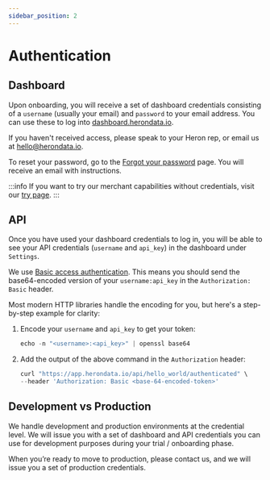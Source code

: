 ```yaml
---
sidebar_position: 2
---
```


# Authentication

## Dashboard

Upon onboarding, you will receive a set of dashboard credentials consisting of a
`username` (usually your email) and `password` to your email address. You can
use these to log into [dashboard.herondata.io](https://dashboard.herondata.io/).

If you haven't received access, please speak to your Heron rep, or email us at
hello@herondata.io.

To reset your password, go to the [Forgot your
password](https://dashboard.herondata.io/auth/forgot) page. You will receive an
email with instructions.

:::info
If you want to try our merchant capabilities without credentials, visit our [try page](https://www.herondata.io/try).
:::

## API

Once you have used your dashboard credentials to log in, you will be able to
see your API credentials (`username` and `api_key`) in the dashboard under
`Settings`.

We use [Basic access
authentication](https://en.wikipedia.org/wiki/Basic_access_authentication).
This means you should send the base64-encoded version of your
`username:api_key` in the `Authorization: Basic` header.

Most modern HTTP libraries handle the encoding for you, but here's a
step-by-step example for clarity:

1. Encode your `username` and `api_key` to get your token:

    ```jsx
    echo -n "<username>:<api_key>" | openssl base64
    ```

2. Add the output of the above command in the `Authorization` header:

    ```jsx
    curl "https://app.herondata.io/api/hello_world/authenticated" \
    --header 'Authorization: Basic <base-64-encoded-token>'
    ```

## Development vs Production

We handle development and production environments at the credential level. We will
issue you with a set of dashboard and API credentials you can use for
development purposes during your trial / onboarding phase.

When you’re ready to move to production, please contact us, and we will issue
you a set of production credentials.
